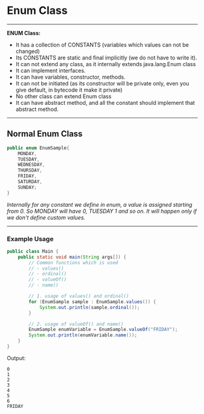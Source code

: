 # Enum Class

---

**ENUM Class:**

- It has a collection of CONSTANTS (variables which values can not be changed)
- Its CONSTANTS are static and final implicitly (we do not have to write it).
- It can not extend any class, as it internally extends java.lang.Enum class
- It can implement interfaces.
- It can have variables, constructor, methods.
- It can not be initiated (as its constructor will be private only, even you give default, in bytecode it make it private)
- No other class can extend Enum class
- It can have abstract method, and all the constant should implement that abstract method.

---

## Normal Enum Class

```java
public enum EnumSample{
    MONDAY,
    TUESDAY,
    WEDNESDAY,
    THURSDAY,
    FRIDAY,
    SATURDAY,
    SUNDAY;
}
```

*Internally for any constant we define in enum, a value is assigned starting from 0. So MONDAY will have 0, TUESDAY 1 and so on. It will happen only if we don't define custom values.*

---

### Example Usage

```java
public class Main {
    public static void main(String args[]) {
        // Common functions which is used
        // - values()
        // - ordinal()
        // - valueOf()
        // - name()

        // 1. usage of values() and ordinal()
        for (EnumSample sample : EnumSample.values()) {
            System.out.println(sample.ordinal());
        }

        // 2. usage of valueOf() and name()
        EnumSample enumVariable = EnumSample.valueOf("FRIDAY");
        System.out.println(enumVariable.name());
    }
}
```

Output:
```
0
1
2
3
4
5
6
FRIDAY
```
